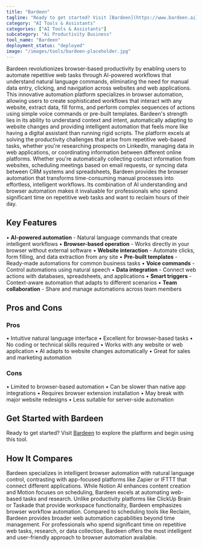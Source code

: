 ```yaml
---
title: "Bardeen"
tagline: "Ready to get started? Visit [Bardeen](https://www.bardeen.ai) to explore the platform and begin using this tool...."
category: "AI Tools & Assistants"
categories: ["AI Tools & Assistants"]
subcategory: "Ai Productivity Business"
tool_name: "Bardeen"
deployment_status: "deployed"
image: "/images/tools/bardeen-placeholder.jpg"
---
```

Bardeen revolutionizes browser-based productivity by enabling users to automate repetitive web tasks through AI-powered workflows that understand natural language commands, eliminating the need for manual data entry, clicking, and navigation across websites and web applications. This innovative automation platform specializes in browser automation, allowing users to create sophisticated workflows that interact with any website, extract data, fill forms, and perform complex sequences of actions using simple voice commands or pre-built templates. Bardeen's strength lies in its ability to understand context and intent, automatically adapting to website changes and providing intelligent automation that feels more like having a digital assistant than running rigid scripts. The platform excels at solving the productivity challenges that arise from repetitive web-based tasks, whether you're researching prospects on LinkedIn, managing data in web applications, or coordinating information between different online platforms. Whether you're automatically collecting contact information from websites, scheduling meetings based on email requests, or syncing data between CRM systems and spreadsheets, Bardeen provides the browser automation that transforms time-consuming manual processes into effortless, intelligent workflows. Its combination of AI understanding and browser automation makes it invaluable for professionals who spend significant time on repetitive web tasks and want to reclaim hours of their day.

## Key Features

• **AI-powered automation** - Natural language commands that create intelligent workflows
• **Browser-based operation** - Works directly in your browser without external software
• **Website interaction** - Automate clicks, form filling, and data extraction from any site
• **Pre-built templates** - Ready-made automations for common business tasks
• **Voice commands** - Control automations using natural speech
• **Data integration** - Connect web actions with databases, spreadsheets, and applications
• **Smart triggers** - Context-aware automation that adapts to different scenarios
• **Team collaboration** - Share and manage automations across team members

## Pros and Cons

### Pros
• Intuitive natural language interface
• Excellent for browser-based tasks
• No coding or technical skills required
• Works with any website or web application
• AI adapts to website changes automatically
• Great for sales and marketing automation

### Cons
• Limited to browser-based automation
• Can be slower than native app integrations
• Requires browser extension installation
• May break with major website redesigns
• Less suitable for server-side automation

## Get Started with Bardeen

Ready to get started? Visit [Bardeen](https://www.bardeen.ai) to explore the platform and begin using this tool.

## How It Compares

Bardeen specializes in intelligent browser automation with natural language control, contrasting with app-focused platforms like Zapier or IFTTT that connect different applications. While Notion AI enhances content creation and Motion focuses on scheduling, Bardeen excels at automating web-based tasks and research. Unlike productivity platforms like ClickUp Brain or Taskade that provide workspace functionality, Bardeen emphasizes browser workflow automation. Compared to scheduling tools like Reclaim, Bardeen provides broader web automation capabilities beyond time management. For professionals who spend significant time on repetitive web tasks, research, or data collection, Bardeen offers the most intelligent and user-friendly approach to browser automation available.